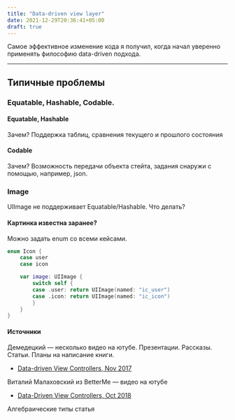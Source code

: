 ```yaml
---
title: "Data-driven view layer"
date: 2021-12-29T20:36:41+05:00
draft: true
---
```


Самое эффективное изменение кода я получил, когда начал уверенно применять философию data-driven подхода.

---

## Типичные проблемы

### Equatable, Hashable, Codable.

#### Equatable, Hashable

Зачем? Поддержка таблиц, сравнения текущего и прошлого состояния

#### Codable

Зачем? Возможность передачи объекта стейта, задания снаружи с помощью, например, json.

### Image

UIImage не поддерживает Equatable/Hashable. Что делать?

#### Картинка известна заранее?

Можно задать enum со всеми кейсами.

```swift
enum Icon {
	case user
	case icon

	var image: UIImage {
		switch self {
		case .user: return UIImage(named: "ic_user")
		case .icon: return UIImage(named: "ic_icon")
		}
	}
}
```

#### Источники

Демедецкий — несколько видео на ютубе. Презентации. Рассказы. Статьи. Планы на написание книги.

- [Data-driven View Controllers, Nov 2017](https://speakerdeck.com/dalog/data-driven-view-controllers-tips-and-tricks)

Виталий Малаховский из BetterMe — видео на ютубе

- [Data-Driven View Controllers, Oct 2018](https://speakerdeck.com/cocoaheadsukraine/data-driven-view-controllers)

Алгебраические типы статья

